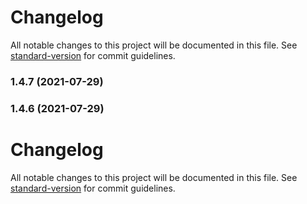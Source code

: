 # Changelog

All notable changes to this project will be documented in this file. See [standard-version](https://github.com/conventional-changelog/standard-version) for commit guidelines.

### 1.4.7 (2021-07-29)

### 1.4.6 (2021-07-29)

# Changelog

All notable changes to this project will be documented in this file. See [standard-version](https://github.com/conventional-changelog/standard-version) for commit guidelines.
